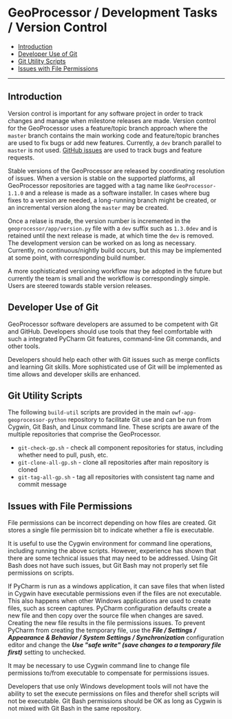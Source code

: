 # GeoProcessor / Development Tasks / Version Control #

* [Introduction](#introduction)
* [Developer Use of Git](#developer-use-of-git)
* [Git Utility Scripts](#git-utility-scripts)
* [Issues with File Permissions](#issues-with-file-permissions)

---------------------------------

## Introduction ##

Version control is important for any software project in order to track changes and
manage when milestone releases are made.
Version control for the GeoProcessor uses a feature/topic branch approach where
the `master` branch contains the main working code and feature/topic branches are used to fix bugs or add new features.
Currently, a `dev` branch parallel to `master` is not used.
[GitHub issues](https://github.com/OpenWaterFoundation/owf-app-geoprocessor-python/issues) are used to track bugs and feature requests.

Stable versions of the GeoProcessor are released by coordinating resolution of issues.
When a version is stable on the supported platforms,
all GeoProcessor repositories are tagged with a tag name like `GeoProcessor-1.1.0` and a release is made as a software installer.
In cases where bug fixes to a version are needed, a long-running branch might be created,
or an incremental version along the `master` may be created.

Once a relase is made, the version number is incremented in the `geoprocessor/app/version.py` file with a `dev` suffix such as `1.3.0dev`
and is retained until the next release is made, at which time the `dev` is removed.
The development version can be worked on as long as necessary.
Currently, no continuous/nightly build occurs, but this may be implemented at some point, with corresponding build number.

A more sophisticated versioning workflow may be adopted in the future but currently the team is small
and the workflow is correspondingly simple.
Users are steered towards stable version releases.

## Developer Use of Git ##

GeoProcessor software developers are assumed to be competent with Git and GitHub.
Developers should use tools that they feel comfortable with such a integrated PyCharm Git features,
command-line Git commands, and other tools.

Developers should help each other with Git issues such as merge conflicts and learning Git skills.
More sophisticated use of Git will be implemented as time allows and developer skills are enhanced.

## Git Utility Scripts ##

The following `build-util` scripts are provided in the main `owf-app-geoprocessor-python` repository
to facilitate Git use and can be run from Cygwin, Git Bash, and Linux command line.
These scripts are aware of the multiple repositories that comprise the GeoProcessor.

* `git-check-gp.sh` - check all component repositories for status, including whether need to pull, push, etc.
* `git-clone-all-gp.sh` - clone all repositories after main repository is cloned
* `git-tag-all-gp.sh` - tag all repositories with consistent tag name and commit message

## Issues with File Permissions ##

File permissions can be incorrect depending on how files are created.
Git stores a single file permission bit to indicate whether a file is executable.

It is useful to use the Cygwin environment for command line operations, including running the above scripts.
However, experience has shown that there are some technical issues that may need to be addressed.
Using Git Bash does not have such issues, but Git Bash may not properly set file permissions on scripts.

If PyCharm is run as a windows application, it can save files that when listed in Cygwin have executable
permissions even if the files are not executable.
This also happens when other Windows applications are used to create files, such as screen captures.
PyCharm configuration defaults create a new file and then copy over the source file when changes are saved.
Creating the new file results in the file permissions issues.
To prevent PyCharm from creating the temporary file, use the
***File / Settings / Appearance & Behavior / System Settings / Synchronization*** configuration editor and change the
***Use "safe write" (save changes to a temporary file first)***  setting to unchecked.

It may be necessary to use Cygwin command line to change file permissions to/from executable to compensate for permissions issues.

Developers that use only Windows development tools will not have the ability to set the execute
permissions on files and therefor shell scripts will not be executable.
Git Bash permissions should be OK as long as Cygwin is not mixed with Git Bash in the same repository.
